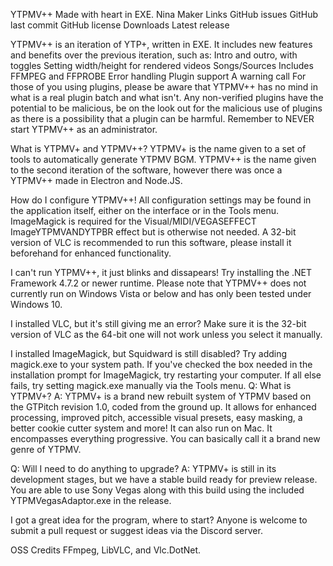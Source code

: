 YTPMV++
Made with heart in EXE.
Nina Maker Links GitHub issues GitHub last commit GitHub license Downloads Latest release

YTPMV++ is an iteration of YTP+, written in EXE.
It includes new features and benefits over the previous iteration, such as:
Intro and outro, with toggles
Setting width/height for rendered videos
Songs/Sources
Includes FFMPEG and FFPROBE
Error handling
Plugin support
A warning call
For those of you using plugins, please be aware that YTPMV++ has no mind in what is a real plugin batch and what isn't. Any non-verified plugins have the potential to be malicious, be on the look out for the malicious use of plugins as there is a possibility that a plugin can be harmful. Remember to NEVER start YTPMV++ as an administrator.

What is YTPMV+ and YTPMV++?
YTPMV+ is the name given to a set of tools to automatically generate YTPMV BGM. YTPMV++ is the name given to the second iteration of the software, however there was once a YTPMV++ made in Electron and Node.JS.

How do I configure YTPMV++!
All configuration settings may be found in the application itself, either on the interface or in the Tools menu. ImageMagick is required for the Visual/MIDI/VEGASEFFECT ImageYTPMVANDYTPBR effect but is otherwise not needed. A 32-bit version of VLC is recommended to run this software, please install it beforehand for enhanced functionality.

I can't run YTPMV++, it just blinks and dissapears!
Try installing the .NET Framework 4.7.2 or newer runtime. Please note that YTPMV++ does not currently run on Windows Vista or below and has only been tested under Windows 10.

I installed VLC, but it's still giving me an error?
Make sure it is the 32-bit version of VLC as the 64-bit one will not work unless you select it manually.

I installed ImageMagick, but Squidward is still disabled?
Try adding magick.exe to your system path. If you've checked the box needed in the installation prompt for ImageMagick, try restarting your computer. If all else fails, try setting magick.exe manually via the Tools menu.
Q: What is YTPMV+?
A: YTPMV+ is a brand new rebuilt system of YTPMV based on the
GTPitch revision 1.0, coded from the ground up. It allows for enhanced
processing, improved pitch, accessible visual presets, easy masking,
a better cookie cutter system and more! It can also run on Mac.
It encompasses everything progressive. You can basically call it
a brand new genre of YTPMV.

Q: Will I need to do anything to upgrade?
A: YTPMV+ is still in its development stages, but we have a stable build
ready for preview release. You are able to use Sony Vegas along with
this build using the included YTPMVegasAdaptor.exe in the release.

I got a great idea for the program, where to start?
Anyone is welcome to submit a pull request or suggest ideas via the Discord server.

OSS Credits
FFmpeg, LibVLC, and Vlc.DotNet.

